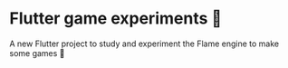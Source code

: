 # Flutter game experiments :checkered_flag:

A new Flutter project to study and experiment the Flame engine to make some games :dart:

